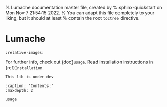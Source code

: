 % Lumache documentation master file, created by
% sphinx-quickstart on Mon Nov  7 21:54:15 2022.
% You can adapt this file completely to your liking, but it should at least
% contain the root `toctree` directive.

# Lumache

```{include} ../../README.md
:relative-images:
```
For further info, check out {doc}`usage`.
Read installation instructions in {ref}`Installation`.

```{warning}
This lib is under dev
```


```{toctree}
:caption: 'Contents:'
:maxdepth: 2

usage
```

